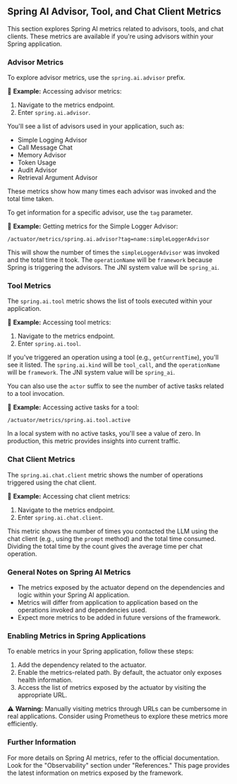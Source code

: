 ## Spring AI Advisor, Tool, and Chat Client Metrics

This section explores Spring AI metrics related to advisors, tools, and chat clients. These metrics are available if you're using advisors within your Spring application.

### Advisor Metrics

To explore advisor metrics, use the `spring.ai.advisor` prefix.

📌 **Example:** Accessing advisor metrics:

1.  Navigate to the metrics endpoint.
2.  Enter `spring.ai.advisor`.

You'll see a list of advisors used in your application, such as:

*   Simple Logging Advisor
*   Call Message Chat
*   Memory Advisor
*   Token Usage
*   Audit Advisor
*   Retrieval Argument Advisor

These metrics show how many times each advisor was invoked and the total time taken.

To get information for a specific advisor, use the `tag` parameter.

📌 **Example:** Getting metrics for the Simple Logger Advisor:

```
/actuator/metrics/spring.ai.advisor?tag=name:simpleLoggerAdvisor
```

This will show the number of times the `simpleLoggerAdvisor` was invoked and the total time it took. The `operationName` will be `framework` because Spring is triggering the advisors.  The JNI system value will be `spring_ai`.

### Tool Metrics

The `spring.ai.tool` metric shows the list of tools executed within your application.

📌 **Example:** Accessing tool metrics:

1.  Navigate to the metrics endpoint.
2.  Enter `spring.ai.tool`.

If you've triggered an operation using a tool (e.g., `getCurrentTime`), you'll see it listed. The `spring.ai.kind` will be `tool_call`, and the `operationName` will be `framework`. The JNI system value will be `spring_ai`.

You can also use the `actor` suffix to see the number of active tasks related to a tool invocation.

📌 **Example:** Accessing active tasks for a tool:

```
/actuator/metrics/spring.ai.tool.active
```

In a local system with no active tasks, you'll see a value of zero. In production, this metric provides insights into current traffic.

### Chat Client Metrics

The `spring.ai.chat.client` metric shows the number of operations triggered using the chat client.

📌 **Example:** Accessing chat client metrics:

1.  Navigate to the metrics endpoint.
2.  Enter `spring.ai.chat.client`.

This metric shows the number of times you contacted the LLM using the chat client (e.g., using the `prompt` method) and the total time consumed. Dividing the total time by the count gives the average time per chat operation.

### General Notes on Spring AI Metrics

*   The metrics exposed by the actuator depend on the dependencies and logic within your Spring AI application.
*   Metrics will differ from application to application based on the operations invoked and dependencies used.
*   Expect more metrics to be added in future versions of the framework.

### Enabling Metrics in Spring Applications

To enable metrics in your Spring application, follow these steps:

1.  Add the dependency related to the actuator.
2.  Enable the metrics-related path. By default, the actuator only exposes health information.
3.  Access the list of metrics exposed by the actuator by visiting the appropriate URL.

⚠️ **Warning:** Manually visiting metrics through URLs can be cumbersome in real applications. Consider using Prometheus to explore these metrics more efficiently.

### Further Information

For more details on Spring AI metrics, refer to the official documentation. Look for the "Observability" section under "References." This page provides the latest information on metrics exposed by the framework.
